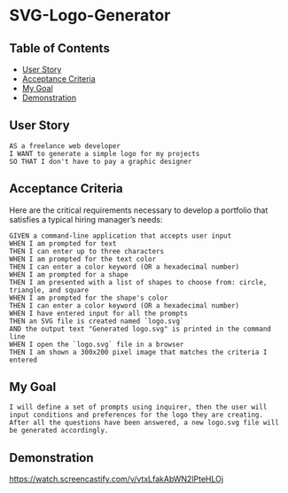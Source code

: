 # SVG-Logo-Generator

## Table of Contents
* [User Story](#user-story)
* [Acceptance Criteria](#acceptance-criteria)
* [My Goal](#my-goal)
* [Demonstration](#demonstration)

## User Story

```
AS a freelance web developer
I WANT to generate a simple logo for my projects
SO THAT I don't have to pay a graphic designer
```


## Acceptance Criteria

Here are the critical requirements necessary to develop a portfolio that satisfies a typical hiring manager’s needs:

```
GIVEN a command-line application that accepts user input
WHEN I am prompted for text
THEN I can enter up to three characters
WHEN I am prompted for the text color
THEN I can enter a color keyword (OR a hexadecimal number)
WHEN I am prompted for a shape
THEN I am presented with a list of shapes to choose from: circle, triangle, and square
WHEN I am prompted for the shape's color
THEN I can enter a color keyword (OR a hexadecimal number)
WHEN I have entered input for all the prompts
THEN an SVG file is created named `logo.svg`
AND the output text "Generated logo.svg" is printed in the command line
WHEN I open the `logo.svg` file in a browser
THEN I am shown a 300x200 pixel image that matches the criteria I entered
```

## My Goal

    I will define a set of prompts using inquirer, then the user will input conditions and preferences for the logo they are creating.
    After all the questions have been answered, a new logo.svg file will be generated accordingly.
    

## Demonstration
https://watch.screencastify.com/v/vtxLfakAbWN2lPteHLOj
